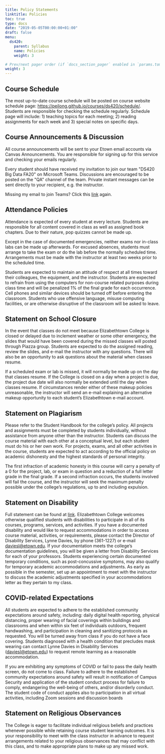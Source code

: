 ```yaml
---
title: Policy Statements
linktitle: Policies
toc: true
type: docs
date: "2019-05-05T00:00:00+01:00"
draft: false
menu:
  ds420:
    parent: Syllabus
    name: Policies
    weight: 3

# Prev/next pager order (if `docs_section_pager` enabled in `params.toml`)
weight: 3
---
```


## Course Schedule
The most up-to-date course schedule will be posted on course website schedule page: https://peilong.github.io/courses/ds420/schedule/. Students are responsible for checking the schedule regularly. Schedule page will include: 1) teaching topics for each meeting; 2) reading assignments for each week and 3) special notes on specific days.

## Course Announcements & Discussion

All course announcements will be sent to your Etown email accounts via Canvas Announcements. You are responsible for signing up for this service and checking your emails regularly.

Every student should have received my invitation to join our team "DS420 Big Data FA20" on Microsoft Teams. Discussions are encouraged to be posted on the "QA" channel of the team. Private instant messages can be sent directly to your recipient, e.g. the instructor.

Missing my email to join Teams? Click this [link](https://teams.microsoft.com/l/team/19%3a1f4763190259407691bb1a2c67ccefbc%40thread.tacv2/conversations?groupId=c6d7c74e-4549-43dc-b47e-10836ce4d728&tenantId=1d884f12-a0d7-42f0-8b15-3a91c853bcb5) again.


## Attendance Policies

Attendance is expected of every student at every lecture. Students are responsible for all content covered in class as well as assigned book chapters. Due to their nature, pop quizzes cannot be made up.

Except in the case of documented emergencies, neither exams nor in-class labs can be made up afterwards.  For excused absences, students must arrange to take the exam or do the lab before the normally scheduled time.  Arrangements must be made with the instructor at least two weeks prior to the scheduled time.

Students are expected to maintain an attitude of respect at all times toward their colleagues, the equipment, and the instructor. Students are expected to refrain from using the computers for non-course related purposes during class time and will be penalized 1% of the final grade for each occurrence. Cell phones and similar devices should be turned off before entering the classroom. Students who use offensive language, misuse computing facilities, or are otherwise disruptive of the classroom will be asked to leave.


## Statement on School Closure

In the event that classes do not meet because Elizabethtown College is closed or delayed due to inclement weather or some other emergency, the slides that would have been covered during the missed classes will posted through Piazza group.  Students are expected to do the assigned reading, review the slides, and e-mail the instructor with any questions.  There will also be an opportunity to ask questions about the material when classes resume.

If a scheduled exam or lab is missed, it will normally be made up on the day that classes resume.  If the College is closed on a day when a project is due, the project due date will also normally be extended until the day when classes resume.  If circumstances render either of these makeup policies unreasonable, the instructor will send an e-mail explaining an alternative makeup opportunity to each student’s Elizabethtown e-mail account.

## Statement on Plagiarism

Please refer to the Student Handbook for the college’s policy.  All projects and assignments must be completed by students individually, without assistance from anyone other than the instructor.  Students can discuss the course material with each other at a conceptual level, but each student must do his or her own work.  For projects, exams, and all other activities in the course, students are expected to act according to the official policy on academic dishonesty and the highest standards of personal integrity.

The first infraction of academic honesty in this course will carry a penalty of a 0 for the project, lab, or exam in question and a reduction of a full letter grade in the final grade.  If a second infraction occurs, the students involved will fail the course, and the instructor will seek the maximum penalty possible under the college’s regulations, up to and including expulsion.

## Statement on Disability

Full statement can be found at [link](https://elizabethtown-my.sharepoint.com/:w:/g/personal/ouimetc_etown_edu/EfZ-QooKt_VPjgwsWJz230wB3Rb6CIHsPvE0xuqWCpr-UA?e=4%3acZzjpW&at=9). Elizabethtown College welcomes otherwise qualified students with disabilities to participate in all of its courses, programs, services, and activities. If you have a documented disability and would like to request accommodations in order to access course material, activities, or requirements, please contact the Director of Disability Services, Lynne Davies, by phone (361-1227) or e-mail daviesl@etown.edu. If your documentation meets the college’s documentation guidelines, you will be given a letter from Disability Services for each of your professors.  Students experiencing certain documented temporary conditions, such as post-concussive symptoms, may also qualify for temporary academic accommodations and adjustments. As early as possible in the semester, set up an appointment to meet with the instructor to discuss the academic adjustments specified in your accommodations letter as they pertain to my class.

## COVID-related Expectations

All students are expected to adhere to the established community expectations around safety, including: daily digital health reporting, physical distancing, proper wearing of facial coverings within buildings and classrooms and when within six feet of individuals outdoors, frequent handwashing, and participation in cleaning and sanitizing protocols as requested. You will be turned away from class if you do not have a face covering. Students diagnosed with a health condition that precludes mask wearing can contact Lynne Davies in Disability Services (daviesl@etown.edu) to request remote learning as a reasonable accommodation.

If you are exhibiting any symptoms of COVID or fail to pass the daily health screen, do not come to class.
Failure to adhere to the established community expectations around safety will result in notification of Campus Security and application of the student conduct process for failure to comply, endangering the well-being of others, and/or disorderly conduct. The student code of conduct applies also to participation in all virtual activities, including Zoom sessions and discussion boards


## Statement on Religious Observances

The College is eager to facilitate individual religious beliefs and practices whenever possible while retaining course student learning outcomes. It is your responsibility to meet with the class instructor in advance to request arrangements related to your religious observances that may conflict with this class, and to make appropriate plans to make up any missed work.
